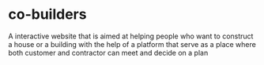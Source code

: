 # co-builders
A interactive website that is aimed at helping people who want to construct a house or a building with the help of a platform that serve as a place where both customer and contractor can meet and decide on a plan
